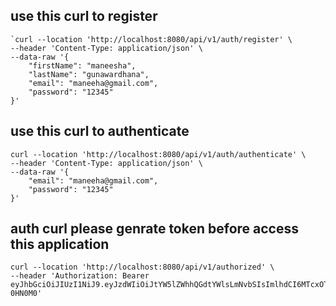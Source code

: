 ## use this curl to register

```
`curl --location 'http://localhost:8080/api/v1/auth/register' \
--header 'Content-Type: application/json' \
--data-raw '{
    "firstName": "maneesha",
    "lastName": "gunawardhana",
    "email": "maneeha@gmail.com",
    "password": "12345"
}'
```

## use this curl to authenticate

```
curl --location 'http://localhost:8080/api/v1/auth/authenticate' \
--header 'Content-Type: application/json' \
--data-raw '{
    "email": "maneeha@gmail.com",
    "password": "12345"
}'
```

## auth curl please genrate token before access this application

```
curl --location 'http://localhost:8080/api/v1/authorized' \
--header 'Authorization: Bearer eyJhbGciOiJIUzI1NiJ9.eyJzdWIiOiJtYW5lZWhhQGdtYWlsLmNvbSIsImlhdCI6MTcxOTMxMzUxNSwiZXhwIjoxNzE5MzE0OTU1fQ.GDrDsbbpwq2Q29nWFFsrWdTP8j7xqmIzsm1a-0HN0M0'
```
